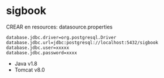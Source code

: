 # sigbook
CREAR en resources: datasource.properties
```
database.jdbc.driver=org.postgresql.Driver
database.jdbc.url=jdbc:postgresql://localhost:5432/sigbook
database.jdbc.user=xxxxx
database.jdbc.password=xxxx
```
* Java v1.8
* Tomcat v8.0
